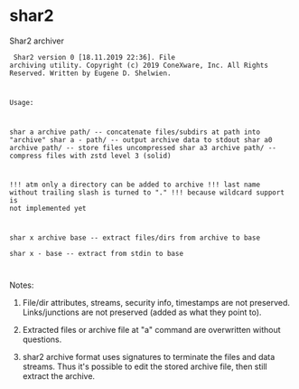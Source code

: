 # shar2
Shar2 archiver
<code><pre>
Shar2 version 0 [18.11.2019 22:36]. File archiving utility.
Copyright (c) 2019 ConeXware, Inc.  All Rights Reserved.
Written by Eugene D. Shelwien.

Usage:

  shar a archive path/  -- concatenate files/subdirs at path into "archive"
  shar a - path/        -- output archive data to stdout
  shar a0 archive path/ -- store files uncompressed
  shar a3 archive path/ -- compress files with zstd level 3 (solid)

!!! atm only a directory can be added to archive
!!! last name without trailing slash is turned to "."
!!! because wildcard support is not implemented yet

  shar x archive base -- extract files/dirs from archive to base\
  shar x - base       -- extract from stdin to base\
</pre></code>
Notes:

1. File/dir attributes, streams, security info, timestamps are not preserved.
Links/junctions are not preserved (added as what they point to).

2. Extracted files or archive file at "a" command are overwritten without questions.

3. shar2 archive format uses signatures to terminate the files and data streams.
Thus it's possible to edit the stored archive file, then still extract the archive.
